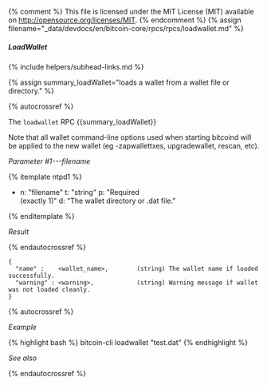 {% comment %}
This file is licensed under the MIT License (MIT) available on
http://opensource.org/licenses/MIT.
{% endcomment %}
{% assign filename="_data/devdocs/en/bitcoin-core/rpcs/rpcs/loadwallet.md" %}

##### LoadWallet
{% include helpers/subhead-links.md %}

{% assign summary_loadWallet="loads a wallet from a wallet file or directory." %}

{% autocrossref %}

The `loadwallet` RPC {{summary_loadWallet}}

Note that all wallet command-line options used when starting bitcoind will be
applied to the new wallet (eg -zapwallettxes, upgradewallet, rescan, etc).

*Parameter #1---filename*

{% itemplate ntpd1 %}
- n: "filename"
  t: "string"
  p: "Required<br>(exactly 1)"
  d: "The wallet directory or .dat file."

{% enditemplate %}

*Result*

{% endautocrossref %}

    {
      "name" :    <wallet_name>,        (string) The wallet name if loaded successfully.
      "warning" : <warning>,            (string) Warning message if wallet was not loaded cleanly.
    }

{% autocrossref %}

*Example*

{% highlight bash %}
bitcoin-cli loadwallet "test.dat"
{% endhighlight %}

*See also*

{% endautocrossref %}
